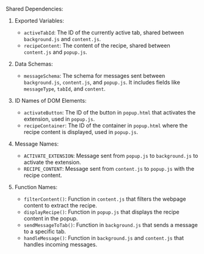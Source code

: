 Shared Dependencies:

1. Exported Variables:
   - `activeTabId`: The ID of the currently active tab, shared between `background.js` and `content.js`.
   - `recipeContent`: The content of the recipe, shared between `content.js` and `popup.js`.

2. Data Schemas:
   - `messageSchema`: The schema for messages sent between `background.js`, `content.js`, and `popup.js`. It includes fields like `messageType`, `tabId`, and `content`.

3. ID Names of DOM Elements:
   - `activateButton`: The ID of the button in `popup.html` that activates the extension, used in `popup.js`.
   - `recipeContainer`: The ID of the container in `popup.html` where the recipe content is displayed, used in `popup.js`.

4. Message Names:
   - `ACTIVATE_EXTENSION`: Message sent from `popup.js` to `background.js` to activate the extension.
   - `RECIPE_CONTENT`: Message sent from `content.js` to `popup.js` with the recipe content.

5. Function Names:
   - `filterContent()`: Function in `content.js` that filters the webpage content to extract the recipe.
   - `displayRecipe()`: Function in `popup.js` that displays the recipe content in the popup.
   - `sendMessageToTab()`: Function in `background.js` that sends a message to a specific tab.
   - `handleMessage()`: Function in `background.js` and `content.js` that handles incoming messages.